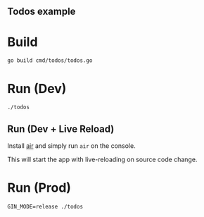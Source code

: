 Todos example
---

# Build
```
go build cmd/todos/todos.go
```

# Run (Dev)
```
./todos 
```

##  Run (Dev + Live Reload)

Install [air](https://github.com/cosmtrek/air) and simply run `air` on the console.

This will start the app with live-reloading on source code change.

# Run (Prod)
```
GIN_MODE=release ./todos 
```
